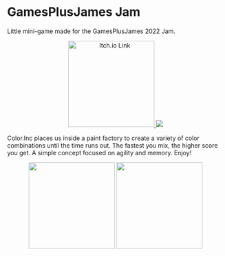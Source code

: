 # GamesPlusJames Jam

Little mini-game made for the GamesPlusJames 2022 Jam.

<div align="center">
<a href="https://leoalbalah.itch.io/colorinc">
<img alt="Itch.io Link" width="200" src="Doc/itch.png" />
</a>

  <img src="Doc/ScreenShoot.png">
</div>

Color.Inc places us inside a paint factory to create a variety of color combinations until the time runs out. The fastest you mix, the higher score you get. A simple concept focused on agility and memory. Enjoy!

<p align="center">
  <img width="200" height="200" src="Doc/Boss.png">
  <img width="200" height="200" src="Doc/Worker.png">
</p>
